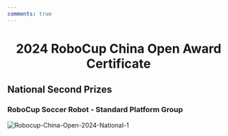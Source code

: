 ```yaml
---
comments: true
---
```


# <center>2024 RoboCup China Open Award Certificate</center>  

## National Second Prizes

### RoboCup Soccer Robot - Standard Platform Group

![Robocup-China-Open-2024-National-1](https://cdn.jsdelivr.net/gh/SDNURoboticsAILab/ImageBed@master/img/awards/Robocup-China-Open-2024-National-1.jpg)
